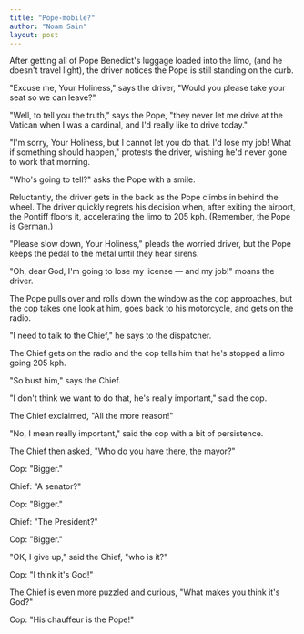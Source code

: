 ```yaml
---
title: "Pope-mobile?"
author: "Noam Sain"
layout: post
---
```


After getting all of Pope Benedict's luggage loaded into the limo, (and he doesn't travel light), the driver notices the Pope is still standing on the curb.

"Excuse me, Your Holiness," says the driver, "Would you please take your seat so we can leave?"

"Well, to tell you the truth," says the Pope, "they never let me drive at the Vatican when I was a cardinal, and I'd really like to drive today."

"I'm sorry, Your Holiness, but I cannot let you do that. I'd lose my job! What if something should happen," protests the driver, wishing he'd never gone to work that morning.

"Who's going to tell?" asks the Pope with a smile.

Reluctantly, the driver gets in the back as the Pope climbs in behind the wheel. The driver quickly regrets his decision when, after exiting the airport, the Pontiff floors it, accelerating the limo to 205 kph. (Remember, the Pope is German.)

"Please slow down, Your Holiness," pleads the worried driver, but the Pope keeps the pedal to the metal until they hear sirens.

"Oh, dear God, I'm going to lose my license — and my job!" moans the driver.

The Pope pulls over and rolls down the window as the cop approaches, but the cop takes one look at him, goes back to his motorcycle, and gets on the radio.

"I need to talk to the Chief," he says to the dispatcher.

The Chief gets on the radio and the cop tells him that he's stopped a limo going 205 kph.

"So bust him," says the Chief.

"I don't think we want to do that, he's really important," said the cop.

The Chief exclaimed, "All the more reason!"

"No, I mean really important," said the cop with a bit of persistence.

The Chief then asked, "Who do you have there, the mayor?"

Cop: "Bigger."

Chief: "A senator?"

Cop: "Bigger."

Chief: "The President?"

Cop: "Bigger."

"OK, I give up," said the Chief, "who is it?"

Cop: "I think it's God!"

The Chief is even more puzzled and curious, "What makes you think it's God?"

Cop: "His chauffeur is the Pope!"
